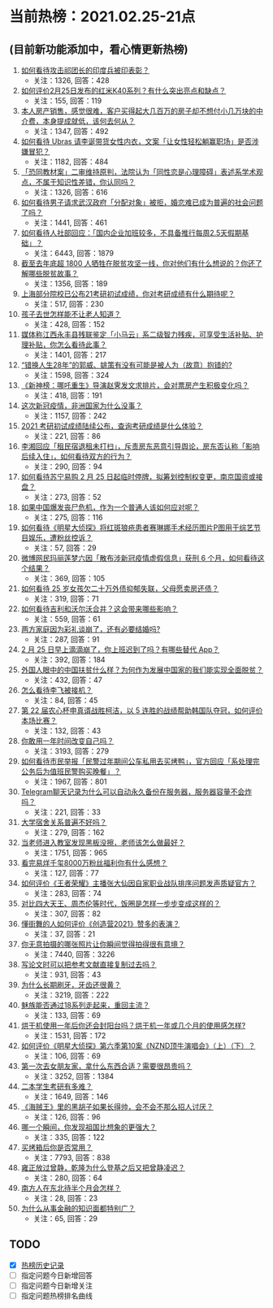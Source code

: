 # 当前热榜：2021.02.25-21点
## (目前新功能添加中，看心情更新热榜)
1. [如何看待攻击祁团长的印度兵被印表彰？](https://www.zhihu.com/question/446250592)
    * 关注：1326, 回答：428
2. [如何评价2月25日发布的红米K40系列？有什么突出亮点和缺点？](https://www.zhihu.com/question/446352144)
    * 关注：155, 回答：119
3. [本人房产销售，感觉很难，客户买得起大几百万的房子却不想付小几万块的中介费，本身提成就低，该何去何从？](https://www.zhihu.com/question/346148770)
    * 关注：1347, 回答：492
4. [如何看待 Ubras 请李诞带货女性内衣，文案「让女性轻松躺赢职场」是否涉嫌冒犯？](https://www.zhihu.com/question/446266808)
    * 关注：1182, 回答：484
5. [「恐同教材案」二审维持原判，法院认为「同性恋是心理障碍」表述系学术观点，不属于知识性差错，你认同吗？](https://www.zhihu.com/question/446246842)
    * 关注：1326, 回答：616
6. [如何看待男子请求武汉政府「分配对象」被拒，婚恋难已成为普遍的社会问题了吗？](https://www.zhihu.com/question/446131446)
    * 关注：1441, 回答：461
7. [如何看待人社部回应：「国内企业加班较多，不具备推行每周2.5天假期基础」？](https://www.zhihu.com/question/446107907)
    * 关注：6443, 回答：1879
8. [截至去年底超 1800 人牺牲在脱贫攻坚一线，你对他们有什么想说的？你还了解哪些脱贫故事？](https://www.zhihu.com/question/446074222)
    * 关注：1356, 回答：189
9. [上海部分院校已公布21考研初试成绩，你对考研成绩有什么期待呢？](https://www.zhihu.com/question/446180748)
    * 关注：517, 回答：230
10. [孩子去世怎样能不让老人知道？](https://www.zhihu.com/question/445323432)
    * 关注：428, 回答：152
11. [媒体称江西永丰县残联鉴定「小马云」系二级智力残疾，可享受生活补贴、护理补贴，你怎么看待此事？](https://www.zhihu.com/question/446158560)
    * 关注：1401, 回答：217
12. [“错换人生28年”的郭威、姚策有没有可能是被人为（故意）抱错的?](https://www.zhihu.com/question/441664938)
    * 关注：1598, 回答：324
13. [《新神榜：哪吒重生》导演赵霁发文求排片，会对票房产生积极变化吗？](https://www.zhihu.com/question/445710674)
    * 关注：418, 回答：191
14. [这次新冠疫情，非洲国家为什么没事？](https://www.zhihu.com/question/379308126)
    * 关注：1157, 回答：242
15. [2021 考研初试成绩陆续公布，查询考研成绩是什么体验？](https://www.zhihu.com/question/446254180)
    * 关注：221, 回答：86
16. [李湘回应「租民宿退租未打扫」，斥责房东恶意引导舆论，房东否认称「影响后续入住」，如何看待双方的行为？](https://www.zhihu.com/question/446015926)
    * 关注：290, 回答：94
17. [如何看待苏宁易购 2 月 25 日起临时停牌，拟筹划控制权变更，南京国资或接盘？](https://www.zhihu.com/question/446257373)
    * 关注：273, 回答：52
18. [如果中国爆发丧尸危机，作为一个普通人该如何应对呢？](https://www.zhihu.com/question/421002885)
    * 关注：275, 回答：116
19. [如何看待《明星大侦探》将红斑狼疮患者赛琳娜手术经历图片P图用于综艺节目娱乐，遭粉丝控诉？](https://www.zhihu.com/question/446257479)
    * 关注：57, 回答：29
20. [微博网民玛丽莲梦六因「散布涉新冠疫情虚假信息」获刑 6 个月，如何看待这个结果？](https://www.zhihu.com/question/445947424)
    * 关注：369, 回答：105
21. [如何看待 25 岁女孩欠二十万外债抑郁失联，父母愿卖房还债？](https://www.zhihu.com/question/446250760)
    * 关注：319, 回答：71
22. [如何看待吉利和沃尔沃合并？这会带来哪些影响？](https://www.zhihu.com/question/446187047)
    * 关注：559, 回答：61
23. [两方家庭因为彩礼谈崩了，还有必要结婚吗?](https://www.zhihu.com/question/446092883)
    * 关注：287, 回答：91
24. [2 月 25 日早上滴滴崩了，你上班迟到了吗？有哪些替代 App？](https://www.zhihu.com/question/446246909)
    * 关注：392, 回答：184
25. [外国人眼中的中国扶贫什么样？为何作为发展中国家的我们能实现全面脱贫？](https://www.zhihu.com/question/446250417)
    * 关注：432, 回答：47
26. [怎么看待李飞被接机？](https://www.zhihu.com/question/446168657)
    * 关注：84, 回答：45
27. [第 22 届农心杯申真谞战胜柯洁，以 5 连胜的战绩帮助韩国队夺冠，如何评价本场比赛？](https://www.zhihu.com/question/446309698)
    * 关注：132, 回答：43
28. [你敢用一年时间改变自己吗？](https://www.zhihu.com/question/437098355)
    * 关注：3193, 回答：279
29. [如何看待市民举报「民警过年期间公车私用去买烤鸭」，官方回应「系处理完公务后为值班民警购买晚餐」？](https://www.zhihu.com/question/445993971)
    * 关注：1967, 回答：801
30. [Telegram聊天记录为什么可以自动永久备份在服务器，服务器容量不会炸吗？](https://www.zhihu.com/question/308975560)
    * 关注：221, 回答：33
31. [大学宿舍关系普遍不好吗？](https://www.zhihu.com/question/286442485)
    * 关注：279, 回答：162
32. [当老师进入教室发现黑板没擦，老师该怎么做最好？](https://www.zhihu.com/question/439153083)
    * 关注：1751, 回答：965
33. [看完易烊千玺8000万粉丝福利你有什么感想？](https://www.zhihu.com/question/445958584)
    * 关注：127, 回答：77
34. [如何评价《王者荣耀》主播张大仙因自家职业战队排序问题发声质疑官方？](https://www.zhihu.com/question/445935813)
    * 关注：283, 回答：74
35. [对比四大天王、周杰伦等时代，饭圈是怎样一步步变成这样的？](https://www.zhihu.com/question/445763535)
    * 关注：307, 回答：82
36. [懂街舞的人如何评价《创造营2021》赞多的表演？](https://www.zhihu.com/question/445862138)
    * 关注：37, 回答：21
37. [你无意拍摄的哪张照片让你瞬间觉得拍得很有意境？](https://www.zhihu.com/question/29870169)
    * 关注：7440, 回答：3226
38. [写论文时可以把参考文献直接复制过去吗？](https://www.zhihu.com/question/303759376)
    * 关注：931, 回答：43
39. [为什么长期刷牙，牙齿还很黄？](https://www.zhihu.com/question/298299102)
    * 关注：3219, 回答：222
40. [魅族能否通过18系列走起来，重回主流？](https://www.zhihu.com/question/445888650)
    * 关注：133, 回答：69
41. [烘干机使用一年后你还会封阳台吗？烘干机一年或几个月的使用感怎样?](https://www.zhihu.com/question/426305815)
    * 关注：1531, 回答：172
42. [如何评价《明星大侦探》第六季第10案《NZND顶牛演唱会》（上）（下）？](https://www.zhihu.com/question/445738716)
    * 关注：106, 回答：69
43. [第一次去女朋友家，拿什么东西合适？需要很昂贵吗？](https://www.zhihu.com/question/335168600)
    * 关注：3252, 回答：1384
44. [二本学生考研有多难？](https://www.zhihu.com/question/382462947)
    * 关注：1649, 回答：146
45. [《海贼王》里的黑胡子如果长得帅，会不会不那么招人讨厌？](https://www.zhihu.com/question/40233316)
    * 关注：126, 回答：96
46. [哪一个瞬间，你发现祖国比想象的更强大？](https://www.zhihu.com/question/446190780)
    * 关注：335, 回答：122
47. [买烤箱后你是否常用？](https://www.zhihu.com/question/323335998)
    * 关注：7793, 回答：838
48. [雍正放过曾静，乾隆为什么登基之后又把曾静凌迟？](https://www.zhihu.com/question/445755885)
    * 关注：280, 回答：64
49. [南方人在东北待半个月会怎样？](https://www.zhihu.com/question/443096571)
    * 关注：28, 回答：23
50. [为什么从事金融的知识面都特别广？](https://www.zhihu.com/question/437242777)
    * 关注：65, 回答：29
## TODO
* [x] [热榜历史记录](hot_history/AllHot.md)
* [ ] 指定问题今日新增回答
* [ ] 指定问题今日新增关注
* [ ] 指定问题热榜排名曲线
